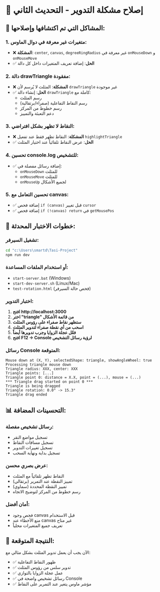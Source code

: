 # 🔧 إصلاح مشكلة التدوير - التحديث الثاني

## 🐛 المشاكل التي تم اكتشافها وإصلاحها:

### 1. متغيرات غير معرفة في دوال الماوس:
- ❌ **المشكلة**: `center`, `canvas`, `degreeRingRadius` غير معرفة في `onMouseDown` و `onMouseMove`
- ✅ **الحل**: إضافة تعريف المتغيرات داخل كل دالة

### 2. دالة drawTriangle مفقودة:
- ❌ **المشكلة**: المثلث لا يُرسم لأن `drawTriangle` غير موجودة
- ✅ **الحل**: إنشاء دالة `drawTriangle` كاملة مع:
  - رسم المثلث
  - رسم النقاط التفاعلية (صفراء/برتقالية)
  - رسم خطوط من المركز
  - دعم التعبئة والتمييز

### 3. النقاط لا تظهر بشكل افتراضي:
- ❌ **المشكلة**: النقاط تظهر فقط عند تفعيل `highlightTriangle`
- ✅ **الحل**: عرض النقاط تلقائياً عند اختيار المثلث

### 4. تحسين console.log للتشخيص:
- ✅ إضافة رسائل مفصلة في:
  - `onMouseDown` للمثلث
  - `onMouseMove` للمثلث  
  - `onMouseUp` لجميع الأشكال

### 5. تحسين التعامل مع canvas:
- ✅ إضافة فحص `if (canvas)` قبل تغيير `cursor`
- ✅ إضافة فحص `if (!canvas) return` في `getMousePos`

## 🧪 خطوات الاختبار المحدثة:

### تشغيل السيرفر:
```bash
cd "c:\Users\smartd\Tasi-Project"
npm run dev
```

### أو استخدام الملفات المساعدة:
- `start-server.bat` (Windows)
- `start-dev-server.sh` (Linux/Mac)
- `test-rotation.html` (فحص حالة السيرفر)

### اختبار التدوير:
1. **افتح http://localhost:3000**
2. **اختر "triangle" من قائمة الأشكال**
3. **ستظهر نقاط صفراء على رؤوس المثلث**
4. **اسحب من أي نقطة صفراء لتدوير المثلث**
5. **فعّل عجلة الزوايا وجرب تدويرها أيضاً**
6. **افتح F12 → Console لرؤية رسائل التشخيص**

### رسائل Console المتوقعة:
```
Mouse down at (X, Y), selectedShape: triangle, showAngleWheel: true
Processing triangle mouse down
Triangle radius: XXX, center: XXX
Triangle points: [...]
Triangle point 0: distance = X.X, point = (...), mouse = (...)
*** Triangle drag started on point 0 ***
Triangle is being dragged
Triangle rotation: 0.0° -> 15.3°
Triangle drag ended
```

## 📊 التحسينات المضافة:

### رسائل تشخيص مفصلة:
- تسجيل مواضع النقر
- تسجيل مسافات النقاط
- تسجيل تغييرات التدوير
- تسجيل بداية ونهاية السحب

### عرض بصري محسن:
- النقاط تظهر تلقائياً مع المثلث
- تمييز النقطة عند التمرير (برتقالي)
- تمييز النقطة المحددة (سماوي)
- رسم خطوط من المركز لتوضيح الاتجاه

### أمان أفضل:
- فحص وجود canvas قبل الاستخدام
- منع الأخطاء عند canvas غير متاح
- تعريف جميع المتغيرات محلياً

## 🎯 النتيجة المتوقعة:
الآن يجب أن يعمل تدوير المثلث بشكل مثالي مع:
- ✅ ظهور النقاط التفاعلية
- ✅ تدوير سلس من رؤوس المثلث
- ✅ عمل عجلة الزوايا بالتوازي
- ✅ رسائل تشخيص واضحة في Console
- ✅ مؤشر ماوس يتغير عند التمرير على النقاط
